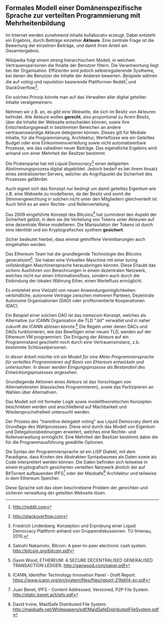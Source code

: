 ## Formales Modell einer Domänenspezifische Sprache zur verteilten Programmierung mit Mehrheitenbildung

Im Internet werden zunehmend inhalte kollaborativ erzeugt. 
Dabei entsteht ein Ergebnis, durch Beiträge einzelner **Akteure**.
Eine zentrale Frage ist die Bewertung der einzelnen Beiträge,
und damit ihren Anteil am Gesamtergebnis.

Wikipedia folgt einem streng hierarchischem Modell, in welchem Vertrauenspersonen die Ihnalte der Benutzer filtern. Die Verantwortung liegt bei der Organisation.
Effizienter sind jedoch selbstregulierende Systheme, bei denen die Benutzer die Inhalte der Anderen bewerten. Beispiele währen die auf *voting* und *reputation* basierende Plattformen Reddit[^reddit] und StackOverflow[^stackoverflow].

Ein solches Prinzip könnte man auf das Verwalten aller digital geteilter Inhalte veralgemeinern.

Nehmen wir z.B. an, es gibt eine Webseite, die sich im Besitz von Akteuren befindet. Alle Akteure wollen **gerecht**, also proportional zu ihrem Besitz, über die Inhalte der Webseite entscheiden können, sowie ihre Entscheidungsgewalt in bestimmten Bereichen an andere vertrauenswürdige Akteure delegieren können. Dieses gilt für Mediale Inhalte, für die Programmierung, Architektur, Werteflüsse wie ein Geteiltes Budget oder eine Einkommensverteilung sowie nicht automatisierbare Prozesse, wie das valiediren neuer Beiträge. Das eigendliche Ergebnis wird anhand von einer Mehrheit der Besitzer bestimmt.

Die Piratenpartei hat mit *Liquid Democracy*[^Lindenberg:2010] einen deligierten Abstimmungsprozess digital abgebildet. Jedoch bedarf es bei ihrem Ansatz eines zentralisierten Servers, welcher als Angrifspunkt die Sicherheit des Prozesses gefährdet. 

Auch eignet sich das Konzept nur bedingt um damit geteiltes Eigentum wie z.B. eine Webseite zu modellieren, da der Besitz und somit die Stimmengewichtung in solchen nicht unter den Mitgliedern gleichverteilt ist. Auch fehlt es an eienr Rechte- und Rollenverteilung. 

Das 2009 eingeführte Konzept des Bitcoins[^Nakamoto:2009] hat zumindest den Aspekt der Sicherheit gelöst, in dem sie die Verteilung von Tokens unter Akteuren auf eine dezentrale Weise modellieren. Die Manipulation der Tokens ist durch eine Identität und ein Kryptografisches systhem **gesichert**.

Sicher bedeutet hierbei, dass einmal getroffene Vereinbarungen auch eingehalten werden.

Das Ethereum Team hat die grundlegende Technologie des Bitcoins generalisiert[^Wood:2014].
Sie haben eine Virtuellen Maschine mit einer turing vollständigen Maschinensprache herausbringen können.
Diese Erlaubt das *sichere* Ausführen von Berechnungen in einem dezentralen Netzwerk, 
welches nicht nur einen Informationsfluss, 
sondern auch durch die Einbindung der lokalen Währung Ether, 
einen Wertefluss ermöglicht.

Es entstehet eine Vielzahl von neuen Anwendungsmöglichkeiten: verbindliche, autonome Verträge zwischen mehreren Parteien, Dezentrale Autonome Organisationen (DAO) oder profitorientierte Kooperationen (DAC).

Ein Beispiel einer solchen DAO ist das *namecoin* Konzept, welches als Alternative zur ICANN Organisation die TLD ".bit" verwaltet und in naher zukunft die ICANN ablösen könnte.[^ICANN:2014] Die Regeln unter denen DACs und DAOs funktionieren, wie das Bewilligen einer neuen TLD, werden auf der Ethereum VM programmiert.
Die Einigung der Akteure auf ein Programmstand geschieht noch durch eine Vertrauensinstanz, z.b. bestimmte Schlüsselpersonen.

*In dieser Arbeit möchte ich ein Modell für eine Meta-Programmiersprache für verteiltes Programmieren auf Basis von Ehtereum entwickeln und untersuchen. In dieser werden Einigungsprozesse als Bestandteil des Entwicklungsprozesses angesehen.*

Grundlegende Aktionen eines Akteurs ist das Vorschlagen von Alternativknoten (klassisches Programmieren), sowie das Partizipieren an Wahlen über Alternativen.

Das Modell soll mit formaler Logik sowie modelltheoretischen Konzepten beschrieben werden und anschließend auf Machbarkeit und Wiederspruchsfreiheit untersucht werden. 

Der Prozess des "transitive delegatet voting" aus Liquid Democraty dient als Grundlage des Wahlprozesses. Diese wird durch das Modell von Eigentum und Delegationsbedinungen erweitert, welches eine Rechte- und Rollenverwaltung ermöglicht. Eine Mehrheit der Besitzer bestimmt dabei die für die Programmausführung gewählte Optionen.

Die Syntax der Programmiersprache ist ein LISP Dialekt, mit dem Paradigma, dass Knoten des Abstrakten Syntaxbaumes als Daten sowie als Code interpretiert werden können. Die Daten befinden sich teilweise in einem kryptografisch gesicherten verteilten Netzwerk ähnlich der auf BitTorrent aufbauenden IPFS[^IPFS:2014] oder der Maidsafe[^Maidsafe:2014] Architektur und teilweise in dem Ethereum Speicher.

Diese Sprache soll das oben beschriebene Problem der *gerechten* und *sicheren* verwaltung der geteilten Webseite lösen.


[^reddit]: http://reddit.com
[^stackoverflow]: http://stackoverflow.com

[^Maidsafe:2014]: David Irvine, MaidSafe Distributed File System. http://maidsafe.net/Whitepapers/pdf/MaidSafeDistributedFileSystem.pdf
[^IPFS:2014]: Juan Benet, IPFS - Content Addressed, Versioned, P2P File System. http://static.benet.ai/t/ipfs.pdf

[^Lindenberg:2010]: Friedrich Lindenberg. Konzeption und Erprobung einer Liquid Democracy Plattform anhand von Gruppendiskussionen.  TU Ilmenau, 2010.

[^Nakamoto:2009]: Satoshi Nakamoto, Bitcoin: A peer-to-peer electronic cash system. http://bitcoin.org/bitcoin.pdf

[^Wood:2014]: Gavin Wood, ETHEREUM: A SECURE DECENTRALISED GENERALISED TRANSACTION LEDGER. http://gavwood.com/paper.pdf

[^ICANN:2014]: ICANN, Identifier Technology Innovation Panel - Draft Report. https://www.icann.org/en/system/files/files/report-21feb14-en.pdf
